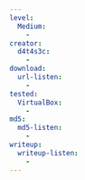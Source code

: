 ```yaml
---
level:
  Medium:
    -
creator:
  d4t4s3c:
    -
download:
  url-listen:
    -
tested:
  VirtualBox:
    -
md5:
  md5-listen:
    -
writeup:
  writeup-listen:
    -
---
```

